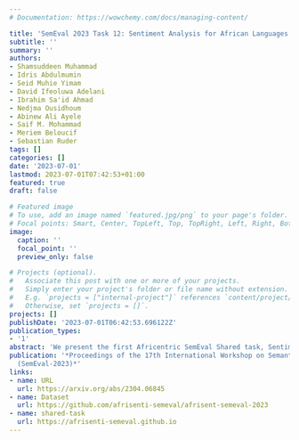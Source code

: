 ```yaml
---
# Documentation: https://wowchemy.com/docs/managing-content/

title: 'SemEval 2023 Task 12: Sentiment Analysis for African Languages (AfriSenti-SemEval)'
subtitle: ''
summary: ''
authors:
- Shamsuddeen Muhammad
- Idris Abdulmumin
- Seid Muhie Yimam
- David Ifeoluwa Adelani
- Ibrahim Sa'id Ahmad
- Nedjma Ousidhoum
- Abinew Ali Ayele
- Saif M. Mohammad
- Meriem Beloucif
- Sebastian Ruder
tags: []
categories: []
date: '2023-07-01'
lastmod: 2023-07-01T07:42:53+01:00
featured: true
draft: false

# Featured image
# To use, add an image named `featured.jpg/png` to your page's folder.
# Focal points: Smart, Center, TopLeft, Top, TopRight, Left, Right, BottomLeft, Bottom, BottomRight.
image:
  caption: ''
  focal_point: ''
  preview_only: false

# Projects (optional).
#   Associate this post with one or more of your projects.
#   Simply enter your project's folder or file name without extension.
#   E.g. `projects = ["internal-project"]` references `content/project/deep-learning/index.md`.
#   Otherwise, set `projects = []`.
projects: []
publishDate: '2023-07-01T06:42:53.696122Z'
publication_types:
- '1'
abstract: 'We present the first Africentric SemEval Shared task, Sentiment Analysis for African Languages (AfriSenti-SemEval)1 . AfriSenti SemEval is a sentiment classification challenge in 14 African languages (Amharic, Algerian Arabic, Hausa, Igbo, Kinyarwanda, Moroccan Arabic, Mozambican Portuguese, Nigerian Pidgin, Oromo, Swahili, Tigrinya, Twi, Xitsonga, and Yorùbá) (Muhammad et al., 2023), using data labeled with 3 sentiment classes. We present three subtasks: (1) Task A: monolingual classification, which received 44 submissions; (2) Task B: multilingual classification, which received 32 submissions; and (3) Task C: zero-shot classification, which received 34 submissions. The best performance for tasks A and B was achieved by NLNDE team with 71.31 and 75.06 weighted F1, respectively. UCAS-IIE-NLP achieved the best average score for task C with 58.15 weighted F1. We describe the various approaches adopted by the top 10 systems and their approaches.'
publication: '*Proceedings of the 17th International Workshop on Semantic Evaluation
  (SemEval-2023)*'
links:
- name: URL
  url: https://arxiv.org/abs/2304.06845
- name: Dataset
  url: https://github.com/afrisenti-semeval/afrisent-semeval-2023
- name: shared-task
  url: https://afrisenti-semeval.github.io
---
```

